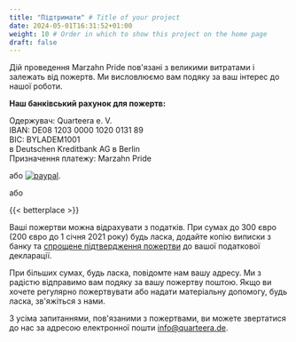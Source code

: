 ```yaml
---
title: "Підтримати" # Title of your project
date: 2024-05-01T16:31:52+01:00
weight: 10 # Order in which to show this project on the home page
draft: false
---
```

Дій проведення Marzahn Pride пов'язані з великими витратами і залежать від пожертв. Ми висловлюємо вам подяку за ваш інтерес до нашої роботи.

**Наш банківський рахунок для пожертв:**

Одержувач: Quarteera e. V.\
IBAN: DE08 1203 0000 1020 0131 89\
BIC: BYLADEM1001\
в Deutschen Kreditbank AG в Berlin\
Призначення платежу: Marzahn Pride

або [![paypal](https://www.paypalobjects.com/de_DE/DE/i/btn/btn_donateCC_LG.gif)](https://www.paypal.com/cgi-bin/webscr?cmd=_s-xclick&hosted_button_id=PP3MPFQ5C5VGL).

або

{{< betterplace >}}



Ваші пожертви можна відрахувати з податків. При сумах до 300 євро (200 євро до 1 січня 2021 року) будь ласка, додайте копію виписки з банку та [спрощене підтвердження пожертви](/Spendenbestaetigung.pdf) до вашої податкової декларації.

При більших сумах, будь ласка, повідомте нам вашу адресу. Ми з радістю відправимо вам подяку за вашу пожертву поштою. Якщо ви хочете регулярно пожертвувати або надати матеріальну допомогу, будь ласка, зв'яжіться з нами.

З усіма запитаннями, пов'язаними з пожертвами, ви можете звертатися до нас за адресою електронної пошти [info@quarteera.de](mailto:info@quarteera.de).